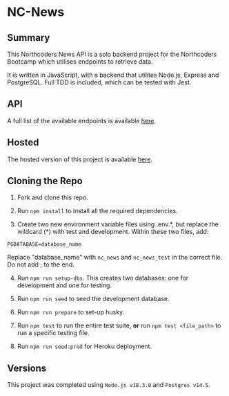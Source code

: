 # NC-News

## Summary

This Northcoders News API is a solo backend project for the Northcoders Bootcamp which utilises endpoints to retrieve data.

It is written in JavaScript, with a backend that utilites Node.js, Express and PostgreSQL. Full TDD is included, which can be tested with Jest.

## API

A full list of the available endpoints is available [here](https://nc-news-leanne.herokuapp.com/api).

## Hosted

The hosted version of this project is available [here](https://nc-news-leanne.herokuapp.com/).

## Cloning the Repo

1. Fork and clone this repo.

2. Run `npm install` to install all the required dependencies.

3. Create two new environment variable files using .env.\*, but replace the wildcard (\*) with test and development. Within these two files, add:

```
PGDATABASE=database_name
```

Replace "database_name" with `nc_news` and `nc_news_test` in the correct file.
Do not add ; to the end.

4. Run `npm run setup-dbs`. This creates two databases: one for development and one for testing.

5. Run `npm run seed` to seed the development database.

6. Run `npm run prepare` to set-up husky.

7. Run `npm test` to run the entire test suite, **or** run `npm test <file_path>` to run a specific testing file.

8. Run `npm run seed:prod` for Heroku deployment.

## Versions

This project was completed using `Node.js v18.3.0` and `Postgres v14.5`.
